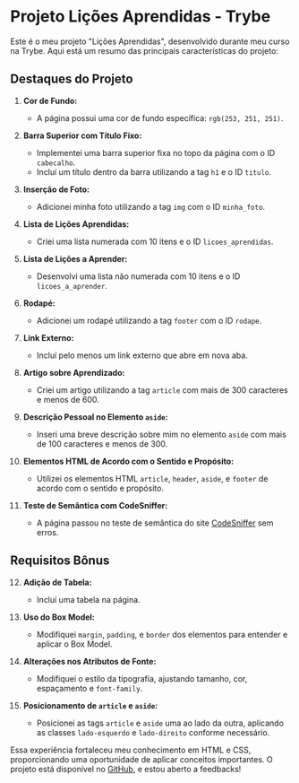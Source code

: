 # Projeto Lições Aprendidas - Trybe

Este é o meu projeto "Lições Aprendidas", desenvolvido durante meu curso na Trybe. Aqui está um resumo das principais características do projeto:

## Destaques do Projeto

1. **Cor de Fundo:**
   - A página possui uma cor de fundo específica: `rgb(253, 251, 251)`.

2. **Barra Superior com Título Fixo:**
   - Implementei uma barra superior fixa no topo da página com o ID `cabecalho`.
   - Incluí um título dentro da barra utilizando a tag `h1` e o ID `titulo`.

3. **Inserção de Foto:**
   - Adicionei minha foto utilizando a tag `img` com o ID `minha_foto`.

4. **Lista de Lições Aprendidas:**
   - Criei uma lista numerada com 10 itens e o ID `licoes_aprendidas`.

5. **Lista de Lições a Aprender:**
   - Desenvolvi uma lista não numerada com 10 itens e o ID `licoes_a_aprender`.

6. **Rodapé:**
   - Adicionei um rodapé utilizando a tag `footer` com o ID `rodape`.

7. **Link Externo:**
   - Incluí pelo menos um link externo que abre em nova aba.

8. **Artigo sobre Aprendizado:**
   - Criei um artigo utilizando a tag `article` com mais de 300 caracteres e menos de 600.

9. **Descrição Pessoal no Elemento `aside`:**
   - Inseri uma breve descrição sobre mim no elemento `aside` com mais de 100 caracteres e menos de 300.

10. **Elementos HTML de Acordo com o Sentido e Propósito:**
    - Utilizei os elementos HTML `article`, `header`, `aside`, e `footer` de acordo com o sentido e propósito.

11. **Teste de Semântica com CodeSniffer:**
    - A página passou no teste de semântica do site [CodeSniffer](https://squizlabs.github.io/HTML_CodeSniffer/) sem erros.

## Requisitos Bônus

12. **Adição de Tabela:**
    - Incluí uma tabela na página.

13. **Uso do Box Model:**
    - Modifiquei `margin`, `padding`, e `border` dos elementos para entender e aplicar o Box Model.

14. **Alterações nos Atributos de Fonte:**
    - Modifiquei o estilo da tipografia, ajustando tamanho, cor, espaçamento e `font-family`.

15. **Posicionamento de `article` e `aside`:**
    - Posicionei as tags `article` e `aside` uma ao lado da outra, aplicando as classes `lado-esquerdo` e `lado-direito` conforme necessário.

Essa experiência fortaleceu meu conhecimento em HTML e CSS, proporcionando uma oportunidade de aplicar conceitos importantes. O projeto está disponível no [GitHub](link_do_seu_repositorio), e estou aberto a feedbacks!
